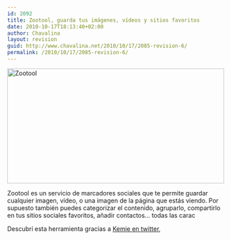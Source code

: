 ```yaml
---
id: 2092
title: Zootool, guarda tus imágenes, vídeos y sitios favoritos
date: 2010-10-17T18:13:40+02:00
author: Chavalina
layout: revision
guid: http://www.chavalina.net/2010/10/17/2085-revision-6/
permalink: /2010/10/17/2085-revision-6/
---
```

[<img class="aligncenter size-large wp-image-2086" title="Zootool" src="http://www.chavalina.net/imagenes/2010/10/Zootool_1287334465404-500x264.png" alt="Zootool" width="500" height="264" srcset="http://www.chavalina.net/imagenes/2010/10/Zootool_1287334465404-500x264.png 500w, http://www.chavalina.net/imagenes/2010/10/Zootool_1287334465404-300x158.png 300w, http://www.chavalina.net/imagenes/2010/10/Zootool_1287334465404.png 786w" sizes="(max-width: 500px) 100vw, 500px" />](http://zootool.com)

Zootool es un servicio de marcadores sociales que te permite guardar cualquier imagen, vídeo, o una imagen de la página que estás viendo. Por supuesto también puedes categorizar el contenido, agruparlo, compartirlo en tus sitios sociales favoritos, añadir contactos&#8230; todas las carac

Descubrí esta herramienta gracias a [Kemie en twitter](http://twitter.com/kemie/statuses/25033713156),